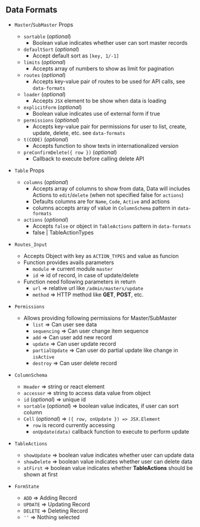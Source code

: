 ## Data Formats
- `Master`/`SubMaster` Props
    - `sortable` (*optional*)
        - Boolean value indicates whether user can sort master records
    - `defaultSort` (*optional*)
        - Accept default sort as `[key, 1/-1]`
    - `limits` (*optional*)
        - Accepts array of numbers to show as limit for pagination
    - `routes` (*optional*)
        - Accepts key-value pair of routes to be used for API calls, see `data-formats`
    - `loader` (*optional*)
        - Accepts `JSX` element to be show when data is loading
    - `explicitForm` (*optional*)
        - Boolean value indicates use of external form if true
    - `permissions` (*optional*)
        - Accepts key-value pair for permissions for user to list, create, update, delete, etc. see `data-formats`
    - `t(CODE)` (*optional*)
        - Accepts function to show texts in internationalized version 
    - `preConfirmDelete({ row })` (*optional*)
        - Callback to execute before calling delete API

- `Table` Props
    - `columns` (*optional*)
        - Accepts array of columns to show from data, Data will includes Actions to `edit`/`delete` (when not specified false for `actions`)
        - Defaults columns are for `Name`, `Code`, `Active` and actions
        - columns accepts array of value in `ColumnSchema` pattern in `data-formats`
    - `actions` (*optional*)
        - Accepts `false` or object in `TableActions` pattern in `data-formats`
        - false | TableActionTypes

- `Routes_Input`
    - Accepts Object with key as `ACTION_TYPES` and value as funcion
    - Function provides avails parameters
        - `module` => current module `master`
        - `id` => id of record, in case of update/delete
    - Function need following parameters in return
        - `url` => relative url like `/admin/masters/update`
        - `method` => HTTP method like **GET**, **POST**, etc.

- `Permissions`
    - Allows providing following permissions for Master/SubMaster
        - `list` => Can user see data
        - `sequencing` => Can user change item sequence
        - `add` => Can user add new record
        - `update` => Can user update record
        - `partialUpdate` => Can user do partial update like change in `isActive`
        - `destroy` => Can user delete record

- `ColumnSchema`
    - `Header` => string or react element
    - `accessor` => string to access data value from object
    - `id` (*optional*) => unique id
    - `sortable` (*optional*) => boolean value indicates, if user can sort column
    - `Cell` (*optional*) => `({ row, onUpdate }) => JSX.Element`
        - `row` is record currently accessing
        - `onUpdate(data)` callback function to execute to perform update

- `TableActions`
    - `showUpdate` => boolean value indicates whether user can update data
    - `showDelete` => boolean value indicates whether user can delete data
    - `atFirst` => boolean value indicates whether **TableActions** should be shown at first

- `FormState`
    - `ADD` => Adding Record
    - `UPDATE` => Updating Record
    - `DELETE` => Deleting Record
    - `''` => Nothing selected